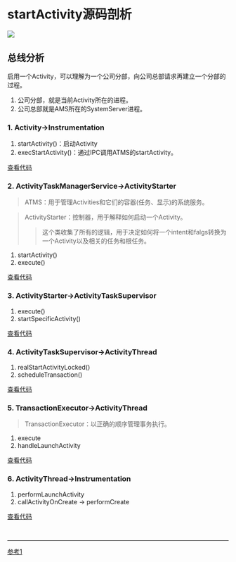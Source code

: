 # startActivity源码剖析

![](../../component/activity/img/6eb827b8.png)

## 总线分析

启用一个Activity，可以理解为一个公司分部，向公司总部请求再建立一个分部的过程。

1. 公司分部，就是当前Activity所在的进程。
2. 公司总部就是AMS所在的SystemServer进程。

### 1. Activity→Instrumentation
1. startActivity()：启动Activity
2. execStartActivity()：通过IPC调用ATMS的startActivity。

[查看代码](../../component/activity/doc/startActivity→execStartActivity.md)

### 2. ActivityTaskManagerService→ActivityStarter
> ATMS：用于管理Activities和它们的容器(任务、显示)的系统服务。

> ActivityStarter：控制器，用于解释如何启动一个Activity。
> >这个类收集了所有的逻辑，用于决定如何将一个intent和falgs转换为一个Activity以及相关的任务和根任务。
1. startActivity()
2. execute()

[查看代码](../../component/activity/doc/ActivityTaskManagerService→ActivityStarter.md)

### 3. ActivityStarter→ActivityTaskSupervisor
1. execute()
2. startSpecificActivity()

[查看代码](../../component/activity/doc/execute→startSpecificActivity.md)


### 4. ActivityTaskSupervisor→ActivityThread
1. realStartActivityLocked() 
2. scheduleTransaction()

[查看代码](../../component/activity/doc/realStartActivityLocked.md)

### 5. TransactionExecutor→ActivityThread
> TransactionExecutor：以正确的顺序管理事务执行。
1. execute
2. handleLaunchActivity

[查看代码](../../component/activity/doc/TransactionExecutor→ActivityThread.md)

### 6. ActivityThread→Instrumentation
1. performLaunchActivity
2. callActivityOnCreate → performCreate

[查看代码](../../component/activity/doc/ActivityThread→Instrumentation.md)


<br>

***
[参考1](https://www.jianshu.com/p/cf300b69f325)




